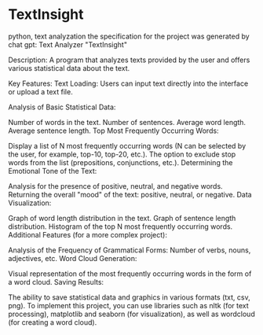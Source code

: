 # TextInsight
python, text analyzation
the specification for the project was generated by chat gpt:
Text Analyzer "TextInsight"

Description:
A program that analyzes texts provided by the user and offers various statistical data about the text.

Key Features:
Text Loading: Users can input text directly into the interface or upload a text file.

Analysis of Basic Statistical Data:

Number of words in the text.
Number of sentences.
Average word length.
Average sentence length.
Top Most Frequently Occurring Words:

Display a list of N most frequently occurring words (N can be selected by the user, for example, top-10, top-20, etc.).
The option to exclude stop words from the list (prepositions, conjunctions, etc.).
Determining the Emotional Tone of the Text:

Analysis for the presence of positive, neutral, and negative words.
Returning the overall "mood" of the text: positive, neutral, or negative.
Data Visualization:

Graph of word length distribution in the text.
Graph of sentence length distribution.
Histogram of the top N most frequently occurring words.
Additional Features (for a more complex project):

Analysis of the Frequency of Grammatical Forms:
Number of verbs, nouns, adjectives, etc.
Word Cloud Generation:

Visual representation of the most frequently occurring words in the form of a word cloud.
Saving Results:

The ability to save statistical data and graphics in various formats (txt, csv, png).
To implement this project, you can use libraries such as nltk (for text processing), matplotlib and seaborn (for visualization), as well as wordcloud (for creating a word cloud).
